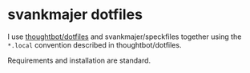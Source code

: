 # svankmajer dotfiles

I use [thoughtbot/dotfiles](https://github.com/thoughtbot/dotfiles) and
svankmajer/speckfiles together using the `*.local` convention described in
thoughtbot/dotfiles.

Requirements and installation are standard.
